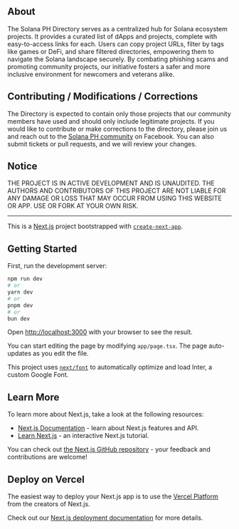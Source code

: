 ## About

The Solana PH Directory serves as a centralized hub for Solana ecosystem projects. It provides a curated list of dApps and projects, complete with easy-to-access links for each. Users can copy project URLs, filter by tags like games or DeFi, and share filtered directories, empowering them to navigate the Solana landscape securely. By combating phishing scams and promoting community projects, our initiative fosters a safer and more inclusive environment for newcomers and veterans alike.

## Contributing / Modifications / Corrections

The Directory is expected to contain only those projects that our community members have used and should only include legitimate projects. If you would like to contribute or make corrections to the directory, please join us and reach out to the [Solana PH community](https://www.facebook.com/groups/solanaphilippines) on Facebook. You can also submit tickets or pull requests, and we will review your changes.

## Notice

THE PROJECT IS IN ACTIVE DEVELOPMENT AND IS UNAUDITED. THE AUTHORS AND CONTRIBUTORS OF THIS PROJECT ARE NOT LIABLE FOR ANY DAMAGE OR LOSS THAT MAY OCCUR FROM USING THIS WEBSITE OR APP. USE OR FORK AT YOUR OWN RISK.

---

This is a [Next.js](https://nextjs.org/) project bootstrapped with [`create-next-app`](https://github.com/vercel/next.js/tree/canary/packages/create-next-app).

## Getting Started

First, run the development server:

```bash
npm run dev
# or
yarn dev
# or
pnpm dev
# or
bun dev
```

Open [http://localhost:3000](http://localhost:3000) with your browser to see the result.

You can start editing the page by modifying `app/page.tsx`. The page auto-updates as you edit the file.

This project uses [`next/font`](https://nextjs.org/docs/basic-features/font-optimization) to automatically optimize and load Inter, a custom Google Font.

## Learn More

To learn more about Next.js, take a look at the following resources:

- [Next.js Documentation](https://nextjs.org/docs) - learn about Next.js features and API.
- [Learn Next.js](https://nextjs.org/learn) - an interactive Next.js tutorial.

You can check out [the Next.js GitHub repository](https://github.com/vercel/next.js/) - your feedback and contributions are welcome!

## Deploy on Vercel

The easiest way to deploy your Next.js app is to use the [Vercel Platform](https://vercel.com/new?utm_medium=default-template&filter=next.js&utm_source=create-next-app&utm_campaign=create-next-app-readme) from the creators of Next.js.

Check out our [Next.js deployment documentation](https://nextjs.org/docs/deployment) for more details.
